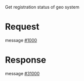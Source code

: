 Get registration status of geo system

# Request
message [#1000](../../proto/README.md#action_1000)

# Response
message [#31000](../../proto/README.md#action_31000)

